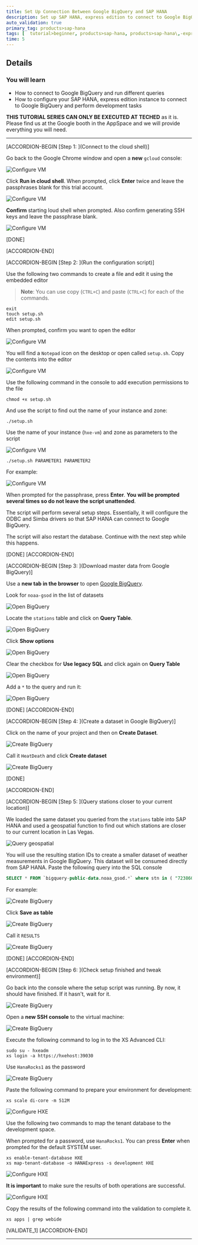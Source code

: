 ```yaml
---
title: Set Up Connection Between Google BigQuery and SAP HANA
description: Set up SAP HANA, express edition to connect to Google BigQuery and access large datasets, using Smart Data Access.
auto_validation: true
primary_tag: products>sap-hana
tags: [  tutorial>beginner, products>sap-hana, products>sap-hana\,-express-edition ]
time: 5
---
```



## Details
### You will learn  
  - How to connect to Google BigQuery and run different queries
  - How to configure your SAP HANA, express edition instance to connect to Google BigQuery and perform development tasks

**THIS TUTORIAL SERIES CAN ONLY BE EXECUTED AT TECHED**  as it is. Please find us at the Google booth in the AppSpace and we will provide everything you will need.


---

[ACCORDION-BEGIN [Step 1: ](Connect to the cloud shell)]

Go back to the Google Chrome window and open a **new** `gcloud` console:

![Configure VM](gcloud.png)

Click **Run in cloud shell**. When prompted, click **Enter** twice and leave the passphrases blank for this trial account.

![Configure VM](g2.png)

**Confirm** starting loud shell when prompted. Also confirm generating SSH keys and leave the passphrase blank.

![Configure VM](g3.png)

[DONE]

[ACCORDION-END]

[ACCORDION-BEGIN [Step 2: ](Run the configuration script)]

Use the following two commands to create a file and edit it using the embedded editor

> **Note**: You can use copy (`CTRL+C`) and paste (`CTRL+C`) for each of the commands.

```text
exit
touch setup.sh
edit setup.sh
```
When prompted, confirm you want to open the editor

![Configure VM](4.png)

You will find a `Notepad` icon on the desktop or open called `setup.sh`. Copy the contents into the editor

![Configure VM](5.png)

Use the following command in the console to add execution permissions to the file

```
chmod +x setup.sh
```

And use the script to find out the name of your instance and zone:

```
./setup.sh
```

Use the name of your instance (`hxe-vm`) and zone as parameters to the script

![Configure VM](6.png)

```
./setup.sh PARAMETER1 PARAMETER2
```

For example:

![Configure VM](7.png)

When prompted for the passphrase, press **Enter**. **You will be prompted several times so do not leave the script unattended**.

The script will perform several setup steps. Essentially, it will configure the ODBC and Simba drivers so that SAP HANA can connect to Google BigQuery.

The script will also restart the database. Continue with the next step while this happens.

[DONE]
[ACCORDION-END]


[ACCORDION-BEGIN [Step 3: ](Download master data from Google BigQuery)]

Use a **new tab in the browser** to open [Google BigQuery](https://bigquery.cloud.google.com/queries/).

Look for `noaa-gsod` in the list of datasets

![Open BigQuery](9.png)

Locate the `stations` table and click on **Query Table**.

![Open BigQuery](10.png)

Click **Show options**

![Open BigQuery](x1.png)

Clear the checkbox for **Use legacy SQL** and click again on **Query Table**

![Open BigQuery](x3.png)

Add a `*` to the query and run it:

![Open BigQuery](11.png)

[DONE]
[ACCORDION-END]

[ACCORDION-BEGIN [Step 4: ](Create a dataset in Google BigQuery)]

Click on the name of your project and then on **Create Dataset**.

![Create BigQuery](13.png)

Call it `HeatDeath` and click **Create dataset**

![Create BigQuery](x4.png)

[DONE]

[ACCORDION-END]

[ACCORDION-BEGIN [Step 5: ](Query stations closer to your current location)]

We loaded the same dataset you queried from the `stations` table into SAP HANA and used a geospatial function to find out which stations are closer to our current location in Las Vegas.

![Query geospatial](lv.png)

You will use the resulting station IDs to create a smaller dataset of weather measurements in Google BigQuery. This dataset will be consumed directly from SAP HANA. Paste the following query into the SQL console

```SQL
SELECT * FROM `bigquery-public-data.noaa_gsod.*` where stn in ( "723860", "724846", "722096", "723865", "720741", "720675", "720675", "690170", "692584", "746141");

```

For example:

![Create BigQuery](15.png)

Click **Save as table**

![Create BigQuery](x9.png)

Call it `RESULTS`

![Create BigQuery](X10.png)

[DONE]
[ACCORDION-END]

[ACCORDION-BEGIN [Step 6: ](Check setup finished and tweak environment)]

Go back into the console where the setup script was running. By now, it should have finished. If it hasn't, wait for it.

![Create BigQuery](x8.png)

Open a **new SSH console** to the virtual machine:

![Create BigQuery](x11.png)

Execute the following command to log in to the XS Advanced CLI:

```
sudo su - hxeadm
xs login -a https://hxehost:39030

```
Use `HanaRocks1` as the password

![Create BigQuery](login.png)

Paste the following command to prepare your environment for development:

```text
xs scale di-core -m 512M
```

![Configure HXE](x12.png)

Use the following two commands to map the tenant database to the development space.

When prompted for a password, use `HanaRocks1`. You can press **Enter** when prompted for the default SYSTEM user.

```text
xs enable-tenant-database HXE
xs map-tenant-database -o HANAExpress -s development HXE
```

![Configure HXE](map.png)

**It is important** to make sure the results of both operations are successful.

![Configure HXE](x15.png)

Copy the results of the following command into the validation to complete it.

```text
xs apps | grep webide
```

[VALIDATE_1]
[ACCORDION-END]

---
